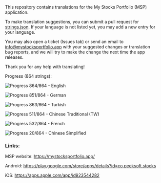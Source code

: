 This repository contains translations for the My Stocks Portfolio (MSP) application.

To make translation suggestions, you can submit a pull request for [strings.json](https://github.com/mystocksportfolio/translations/blob/main/strings.json). If your language is not listed yet, you may add a new entry for your language.

You may also open a ticket (Issues tab) or send an email to info@mystocksportfolio.app with your suggested changes or translation bug reports, and we will try to make the change the next time the app releases.

Thank you for any help with translating!

Progress (864 strings):

![Progress](https://progress-bar.dev/100?title=en&width=120) 864/864 - English

![Progress](https://progress-bar.dev/98?title=de&width=120) 851/864 - German

![Progress](https://progress-bar.dev/100?title=tr&width=120) 863/864 - Turkish

![Progress](https://progress-bar.dev/59?title=zh-Hant-TW&width=120) 511/864 - Chinese Traditional (TW)

![Progress](https://progress-bar.dev/62?title=fr&width=120) 532/864 - French

![Progress](https://progress-bar.dev/2?title=zh&width=120) 20/864 - Chinese Simplified

### Links:

MSP website: https://mystocksportfolio.app/

Android: https://play.google.com/store/apps/details?id=co.peeksoft.stocks

iOS: https://apps.apple.com/app/id923544282
